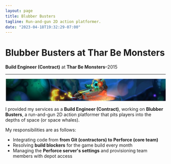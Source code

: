 ```yaml
---
layout: page
title: Blubber Busters
tagline: Run-and-gun 2D action platformer.
date: "2023-04-18T19:32:29-07:00"
---
```


# Blubber Busters at Thar Be Monsters

**Build Engineer (Contract)** at **Thar Be Monsters**–2015

----

![Banner image for Thar Be Monsters featuring the main character and their flamethrower](tharbemonsters.png)

I provided my services as a **Build Engineer (Contract)**, working on **Blubber
Busters**, a run-and-gun 2D action platformer that pits players into the depths
of space (or space whales).

My responsibilities are as follows:

- Integrating code from **from Git (contractors) to Perforce (core team)**
- Resolving **build blockers** for the game build every month
- Managing the **Perforce server's settings** and provisioning team members with depot access
